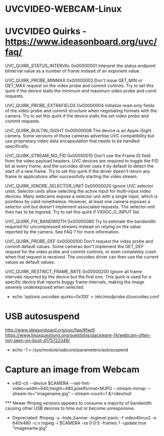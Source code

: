 # UVCVIDEO-WEBCAM-Linux

# UVCVIDEO Quirks - https://www.ideasonboard.org/uvc/faq/
UVC_QUIRK_STATUS_INTERVAL 	0x00000001 	Interpret the status endpoint bInterval value as a number of frame instead of an exponent value.

UVC_QUIRK_PROBE_MINMAX 	0x00000002 	Don't issue GET_MIN or GET_MAX request on the video probe and commit controls. Try to set this quirk if the device stalls the minimum and maximum video probe and comit requests.

UVC_QUIRK_PROBE_EXTRAFIELDS 	0x00000004 	Initialize read-only fields of the video probe and commit structure when negotiating formats with the camera. Try to set this quirk if the device stalls the set video probe and commit requests.

UVC_QUIRK_BUILTIN_ISIGHT 	0x00000008 	The device is an Apple iSight camera. Some versions of those cameras advertise UVC compatibility but use proprietary video data encapsulation that needs to be handled specifically.

UVC_QUIRK_STREAM_NO_FID 	0x00000010 	Don't use the Frame ID field from the video payload headers. UVC devices are required to toggle the FID bit at every frame, and the uvcvideo driver uses it by default to detect the start of a new frame. Try to set this quirk if the driver doesn't return any frame to applications after successfully starting the video stream.

UVC_QUIRK_IGNORE_SELECTOR_UNIT 	0x00000020 	Ignore UVC selector units. Selector units allow selecting the active input for multi-input video devices. Many webcams expose a selector unit with a single input, which is pointless by valid nonetheless. However, at least one camera exposes a selector unit but doesn't implement associated requests. The selector unit then has to be ingored. Try to set this quirk if VIDIOC_G_INPUT fail.

UVC_QUIRK_FIX_BANDWIDTH 	0x00000080 	Try to estimate the bandwidth required for uncompressed streams instead on relying on the value reported by the camera. See FAQ 7 for more information.

UVC_QUIRK_PROBE_DEF 	0x00000100 	Don't request the video probe and commit default values. Some cameras don't implement the GET_DEF request for the video probe and commit controls, or even completely crash when that request is received. The uvcvideo driver can then use the current values as default values.

UVC_QUIRK_RESTRICT_FRAME_RATE 	0x00000200 	Ignore all frame intervals reported by the device but the first one. This quirk is used for a specific device that reports buggy frame intervals, making the image severely underexposed when selected.

* echo 'options uvcvideo quirks=0x100' > /etc/modprobe.d/uvcvideo.conf

# USB autosuspend
http://www.ideasonboard.org/uvc/faq/#faq5<br>
https://www.linuxquestions.org/questions/slackware-14/webcam-often-not-seen-on-boot-4175722346/<br>
* echo -1 > /sys/module/usbcore/parameters/autosuspend

# Capture an image from Webcam
* v4l2-ctl --device $CAMERA --set-fmt-video=width=640,height=480,pixelformat=MJPG --stream-mmap --stream-to="imagename.jpg" --stream-count=1 &>/dev/null

*** Newer ffmpeg versions appears to consume a majority of bandwidth causing other USB devices to time out or become unresponsive.
* Depreciated:  ffmpeg -y -hide_banner -loglevel panic -f video4linux2 -s 640x480 -c:v mjpeg -i $CAMERA -ss 0:0:5 -frames 1 -update true "imagename.jpg"
